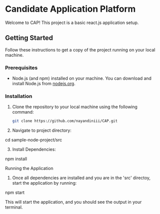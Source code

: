 # Candidate Application Platform

Welcome to CAP! This project is a basic react.js application setup.

## Getting Started

Follow these instructions to get a copy of the project running on your local machine.

### Prerequisites

- Node.js (and npm) installed on your machine. You can download and install Node.js from [nodejs.org](https://nodejs.org/).

### Installation

1. Clone the repository to your local machine using the following command:

   ```bash
   git clone https://github.com/nayandiniii/CAP.git

2. Navigate to project directory:

  cd sample-node-project/src

3. Install Dependencies:
  
  npm install

Running the Application
1. Once all dependencies are installed and you are in the 'src' directoy, start the application by running:
  
  npm start

This will start the application, and you should see the output in your terminal.
